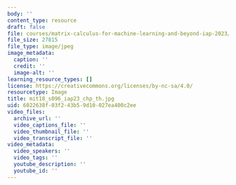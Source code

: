 ```yaml
---
body: ''
content_type: resource
draft: false
file: courses/matrix-calculus-for-machine-learning-and-beyond-iap-2023/mit18_s096_iap23_chp_th.jpg
file_size: 27815
file_type: image/jpeg
image_metadata:
  caption: ''
  credit: ''
  image-alt: ''
learning_resource_types: []
license: https://creativecommons.org/licenses/by-nc-sa/4.0/
resourcetype: Image
title: mit18_s096_iap23_chp_th.jpg
uid: 6022638f-03f2-43b5-9d10-027ea400c2ee
video_files:
  archive_url: ''
  video_captions_file: ''
  video_thumbnail_file: ''
  video_transcript_file: ''
video_metadata:
  video_speakers: ''
  video_tags: ''
  youtube_description: ''
  youtube_id: ''
---
```

